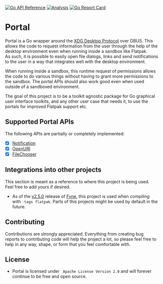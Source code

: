 <a href="https://pkg.go.dev/fyne.io/fyne/v2?tab=doc" title="Go API Reference" rel="nofollow"><img src="https://img.shields.io/badge/go-documentation-blue.svg?style=flat" alt="Go API Reference"></a>
[![Analysis](https://github.com/rymdport/portal/actions/workflows/analysis.yml/badge.svg)](https://github.com/rymdport/portal/actions/workflows/analysis.yml)
[![Go Report Card](https://goreportcard.com/badge/github.com/rymdport/portal)](https://goreportcard.com/report/github.com/rymdport/portal)

# Portal

Portal is a Go wrapper around the [XDG Desktop Protocol](https://flatpak.github.io/xdg-desktop-portal/) over DBUS.
This allows the code to request information from the user through the help of the desktop environment even when running inside a sandbox like Flatpak.  
As such, it is possible to easily open file dialogs, links and send notifications to the user in a way that integrates well with the desktop environment.

When running inside a sandbox, this runtime request of permissions allows the code to do various things without having to grant more permissions to the sandbox.
The portal APIs should also work good even when used outside of a sandboxed environment.

The goal of this project is to be a toolkit agnostic package for Go graphical user interface toolkits, and any other user case that needs it, to use the portals for improved Flatpak support etc.

## Supported Portal APIs

The following APIs are partially or completely implemented:

- [x] [Notification](https://flatpak.github.io/xdg-desktop-portal/docs/doc-org.freedesktop.portal.Notification.html)
- [x] [OpenURI](https://flatpak.github.io/xdg-desktop-portal/docs/doc-org.freedesktop.portal.OpenURI.html)
- [x] [FileChooser](https://flatpak.github.io/xdg-desktop-portal/docs/doc-org.freedesktop.portal.FileChooser.html)

## Integrations into other projects

This section is meant as a reference to where this project is being used. Feel free to add yours if desired.

- As of the [v2.5.0](https://github.com/fyne-io/fyne/releases/tag/v2.5.0) release of [Fyne](https://fyne.io), this project is used when compiling with `-tags flatpak`. Parts of this projects might be used by default in the future. 

## Contributing

Contributions are strongly appreciated. Everything from creating bug reports to contributing code will help the project a lot, so please feel free to help in any way, shape, or form that you feel comfortable with.

## License
- Portal is licensed under ` Apache License Version 2.0` and will forever continue to be free and open source.
